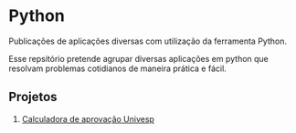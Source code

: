 # Python
Publicações de aplicações diversas com utilização da ferramenta Python.

Esse repsitório pretende agrupar diversas aplicações em python que resolvam problemas cotidianos de maneira prática e fácil.

## Projetos

1. [Calculadora de aprovação Univesp](https://github.com/rafaelhonorato03/Python/blob/main/C%C3%A1lculo%20de%20notas%20-%20Univesp.md)
